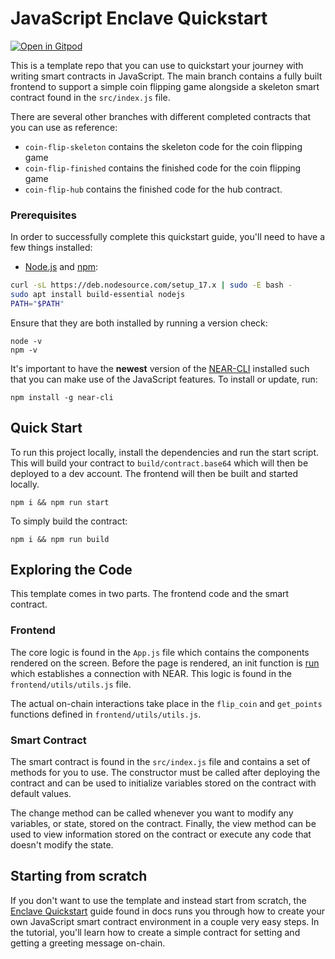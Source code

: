 JavaScript Enclave Quickstart
==============

[![Open in Gitpod](https://gitpod.io/button/open-in-gitpod.svg)](https://gitpod.io/#https://github.com/near-examples/rust-status-message)

This is a template repo that you can use to quickstart your journey with writing smart contracts in JavaScript. The main branch contains a fully built frontend to support a simple coin flipping game alongside a skeleton smart contract found in the `src/index.js` file.

There are several other branches with different completed contracts that you can use as reference:
- `coin-flip-skeleton` contains the skeleton code for the coin flipping game
- `coin-flip-finished` contains the finished code for the coin flipping game
- `coin-flip-hub` contains the finished code for the hub contract.

### Prerequisites

In order to successfully complete this quickstart guide, you'll need to have a few things installed:
- [Node.js](https://nodejs.org/en/about/) and [npm](https://www.npmjs.com/):
```bash
curl -sL https://deb.nodesource.com/setup_17.x | sudo -E bash -  
sudo apt install build-essential nodejs
PATH="$PATH"
```
Ensure that they are both installed by running a version check:
```
node -v
npm -v
```

It's important to have the **newest** version of the [NEAR-CLI](https://docs.near.org/docs/tools/near-cli) installed such that you can make use of the JavaScript features. To install or update, run: 

```
npm install -g near-cli
```

## Quick Start
To run this project locally, install the dependencies and run the start script. This will build your contract to `build/contract.base64` which will then be deployed to a dev account. The frontend will then be built and started locally.

```
npm i && npm run start
```

To simply build the contract:

```
npm i && npm run build
```

## Exploring the Code

This template comes in two parts. The frontend code and the smart contract.

### Frontend

The core logic is found in the `App.js` file which contains the components rendered on the screen. Before the page is rendered, an init function is [run](https://github.com/near-examples/near-sdk-js-quickstart/blob/e78487030a59d5b7ca015dbbdbab228e542a307e/frontend/index.js#L9) which establishes a connection with NEAR. This logic is found in the `frontend/utils/utils.js` file.

The actual on-chain interactions take place in the `flip_coin` and `get_points` functions defined in `frontend/utils/utils.js`.

### Smart Contract

The smart contract is found in the `src/index.js` file and contains a set of methods for you to use. The constructor must be called after deploying the contract and can be used to initialize variables stored on the contract with default values.

The change method can be called whenever you want to modify any variables, or state, stored on the contract. Finally, the view method can be used to view information stored on the contract or execute any code that doesn't modify the state.

## Starting from scratch

If you don't want to use the template and instead start from scratch, the [Enclave Quickstart](https://docs.near.org/docs/develop/contracts/js/enclave-quickstart) guide found in docs runs you through how to create your own JavaScript smart contract environment in a couple very easy steps. In the tutorial, you'll learn how to create a simple contract for setting and getting a greeting message on-chain.